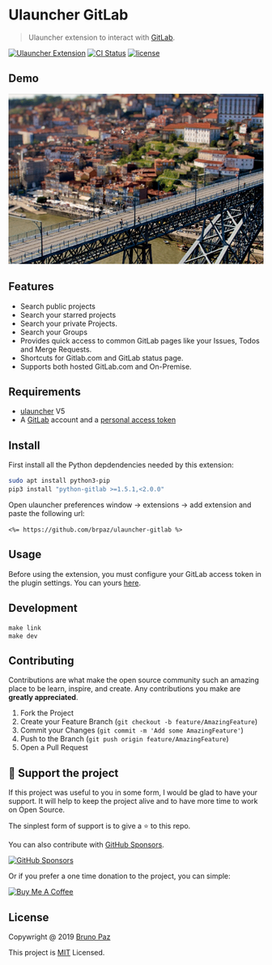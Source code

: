# Ulauncher GitLab

> Ulauncher extension to interact with [GitLab](https://gitlab.com/).

[![Ulauncher Extension](https://img.shields.io/badge/Ulauncher-Extension-yellowgreen.svg?style=for-the-badge)](https://ext.ulauncher.io/)
[![CI Status](https://img.shields.io/github/workflow/status/brpaz/ulauncher-gitlab/CI?color=orange&label=actions&logo=github&logoColor=orange&style=for-the-badge)](https://github.com/brpaz/ulauncher-gitlab)
[![license](https://img.shields.io/github/license/brpaz/ulauncher-gitlab.svg?style=for-the-badge)](LICENSE)


## Demo

![demo](demo.gif)

## Features

* Search public projects
* Search your starred projects
* Search your private Projects.
* Search your Groups
* Provides quick access to common GitLab pages like your Issues, Todos and Merge Requests.
* Shortcuts for Gitlab.com and GitLab status page.
* Supports both hosted GitLab.com and On-Premise.

## Requirements

* [ulauncher](https://ulauncher.io/) V5
* A [GitLab](https://gitlab.com) account and a [personal access token](https://gitlab.com/profile/personal_access_token)

## Install

First install all the Python depdendencies needed by this extension:

```sh
sudo apt install python3-pip
pip3 install "python-gitlab >=1.5.1,<2.0.0"
```

Open ulauncher preferences window -> extensions -> add extension and paste the following url:

```<%= https://github.com/brpaz/ulauncher-gitlab %>```

## Usage

Before using the extension, you must configure your GitLab access token in the plugin settings. You can yours [here](https://gitlab.com/-/profile/personal_access_tokens).

## Development

```
make link
make dev
```

## Contributing

Contributions are what make the open source community such an amazing place to be learn, inspire, and create. Any contributions you make are **greatly appreciated**.

1. Fork the Project
2. Create your Feature Branch (`git checkout -b feature/AmazingFeature`)
3. Commit your Changes (`git commit -m 'Add some AmazingFeature'`)
4. Push to the Branch (`git push origin feature/AmazingFeature`)
5. Open a Pull Request

## 💛 Support the project

If this project was useful to you in some form, I would be glad to have your support.  It will help to keep the project alive and to have more time to work on Open Source.

The sinplest form of support is to give a ⭐️ to this repo.

You can also contribute with [GitHub Sponsors](https://github.com/sponsors/brpaz).

[![GitHub Sponsors](https://img.shields.io/badge/GitHub%20Sponsors-Sponsor%20Me-red?style=for-the-badge)](https://github.com/sponsors/brpaz)


Or if you prefer a one time donation to the project, you can simple:

<a href="https://www.buymeacoffee.com/Z1Bu6asGV" target="_blank"><img src="https://www.buymeacoffee.com/assets/img/custom_images/orange_img.png" alt="Buy Me A Coffee" style="height: auto !important;width: auto !important;" ></a>
## License

Copywright @ 2019 [Bruno Paz](https://github.com/brpaz)

This project is [MIT](LLICENSE) Licensed.

